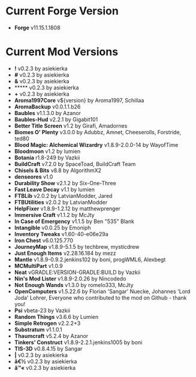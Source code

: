 Current Forge Version
=
- **Forge** v11.15.1.1808

Current Mod Versions
=
- **!** v0.2.3 by asiekierka
- **#** v0.2.3 by asiekierka
- **&** v0.2.3 by asiekierka
- ***** v0.2.3 by asiekierka
- **+** v0.2.3 by asiekierka
- **Aroma1997Core** v${version} by Aroma1997, Schillaa
- **AromaBackup** v0.0.1.1.b26
- **Baubles** v1.1.3.0 by Azanor
- **Baubles-Hud** v2.2.1 by Gigabit101
- **Better Title Screen** v1.2 by Girafi, Amadornes
- **Biomes O' Plenty** v3.0.0 by Adubbz, Amnet, Cheeserolls, Forstride, ted80
- **Blood Magic: Alchemical Wizardry** v1.8.9-2.0.0-14 by WayofTime
- **Bloodmoon** v1.2 by lumien
- **Botania** r1.8-249 by Vazkii
- **BuildCraft** v7.2.0 by SpaceToad, BuildCraft Team
- **Chisels & Bits** v8.8 by AlgorithmX2
- **denseores** v1.0
- **Durability Show** v2.1.2 by Six-One-Three
- **Fast Leave Decay** v1.1 by lumien
- **FTBLib** v2.0.2 by LatvianModder, Jared
- **FTBUtilities** v2.0.2 by LatvianModder
- **HelpFixer** v1.8.9-1.2.12 by matthewprenger
- **Immersive Craft** v1.1.2 by McJty
- **In Case of Emergency** v1.1.5 by Ben "535" Blank
- **Intangible** v0.0.25 by Emoniph
- **Inventory Tweaks** v1.60-40-e06e29a
- **Iron Chest** v6.0.125.770
- **JourneyMap** v1.8.9-5.1.5 by techbrew, mysticdrew
- **Just Enough Items** v2.28.16.184 by mezz
- **Mantle** v1.8.9-0.9.2.jenkins102 by boni, progWML6, Alexbegt
- **MCMultiPart** v1.0.9
- **Neat** vGRADLE:VERSION-GRADLE:BUILD by Vazkii
- **Nin's Mod Lister** v1.8.9-2.0.26 by Nincodedo
- **Not Enough Wands** v1.3.0 by romelo333, McJty
- **OpenComputers** v1.5.22.6 by Florian 'Sangar' Nuecke, Johannes 'Lord Joda' Lohrer, Everyone who contributed to the mod on Github - thank you!
- **Psi** vbeta-23 by Vazkii
- **Random Things** v3.6.6 by Lumien
- **Simple Retrogen** v2.2.2+3
- **Substratum** v1.1.0.1
- **Thaumcraft** v5.2.4 by Azanor
- **Tinkers' Construct** v1.8.9-2.2.1.jenkins1005 by boni
- **TIS-3D** v0.8.4.15 by Sangar
- **|** v0.2.3 by asiekierka
- **â€½** v0.2.3 by asiekierka
- **â™«** v0.2.3 by asiekierka
